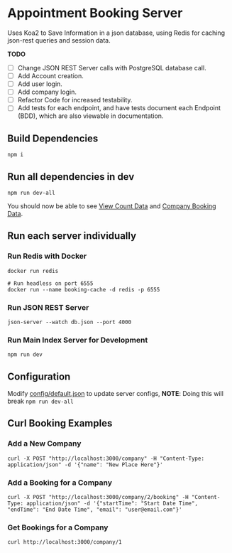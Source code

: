 # Appointment Booking Server

Uses Koa2 to Save Information in a json database, using Redis for caching json-rest queries and session data.

**TODO**

- [ ] Change JSON REST Server calls with PostgreSQL database call.
- [ ] Add Account creation.
- [ ] Add user login.
- [ ] Add company login.
- [ ] Refactor Code for increased testability.
- [ ] Add tests for each endpoint, and have tests document each Endpoint (BDD), which are also viewable in documentation.

## Build Dependencies

    npm i

## Run all dependencies in dev

    npm run dev-all

You should now be able to see [View Count Data](http://localhost:3000/view-counter) and [Company Booking Data](http://localhost:3000/company/1).

## Run each server individually

### Run Redis with Docker

    docker run redis

    # Run headless on port 6555
    docker run --name booking-cache -d redis -p 6555

### Run JSON REST Server

    json-server --watch db.json --port 4000

### Run Main Index Server for Development

    npm run dev

## Configuration

Modify [config/default.json](./config/default.json) to update server configs, **NOTE**: Doing this will break `npm run dev-all`

## Curl Booking Examples

### Add a New Company

    curl -X POST "http://localhost:3000/company" -H "Content-Type: application/json" -d '{"name": "New Place Here"}'

### Add a Booking for a Company

    curl -X POST "http://localhost:3000/company/2/booking" -H "Content-Type: application/json" -d '{"startTime": "Start Date Time", "endTime": "End Date Time", "email": "user@email.com"}'

### Get Bookings for a Company

    curl http://localhost:3000/company/1